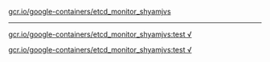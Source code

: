 [gcr.io/google-containers/etcd_monitor_shyamjvs](https://hub.docker.com/r/anjia0532/google-containers.etcd_monitor_shyamjvs/tags/) 

----
[gcr.io/google-containers/etcd_monitor_shyamjvs:test √](https://hub.docker.com/r/anjia0532/google-containers.etcd_monitor_shyamjvs/tags/)

[gcr.io/google-containers/etcd_monitor_shyamjvs:test √](https://hub.docker.com/r/anjia0532/google-containers.etcd_monitor_shyamjvs/tags/)

